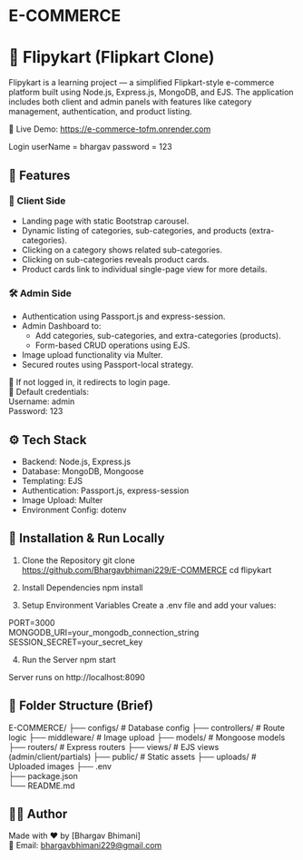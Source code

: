 # E-COMMERCE
# 🛒 Flipykart (Flipkart Clone)

Flipykart is a learning project — a simplified Flipkart-style e-commerce platform built using Node.js, Express.js, MongoDB, and EJS. The application includes both client and admin panels with features like category management, authentication, and product listing.

🔗 Live Demo: https://e-commerce-tofm.onrender.com

Login
userName = bhargav
password = 123

## 📌 Features

### 👥 Client Side

- Landing page with static Bootstrap carousel.
- Dynamic listing of categories, sub-categories, and products (extra-categories).
- Clicking on a category shows related sub-categories.
- Clicking on sub-categories reveals product cards.
- Product cards link to individual single-page view for more details.

### 🛠️ Admin Side

- Authentication using Passport.js and express-session.
- Admin Dashboard to:
  - Add categories, sub-categories, and extra-categories (products).
  - Form-based CRUD operations using EJS.
- Image upload functionality via Multer.
- Secured routes using Passport-local strategy.


🔐 If not logged in, it redirects to login page.  
🔑 Default credentials:  
Username: admin  
Password: 123

## ⚙️ Tech Stack

- Backend: Node.js, Express.js
- Database: MongoDB, Mongoose
- Templating: EJS
- Authentication: Passport.js, express-session
- Image Upload: Multer
- Environment Config: dotenv

## 🧾 Installation & Run Locally

1. Clone the Repository
   git clone https://github.com/Bhargavbhimani229/E-COMMERCE
   cd flipykart

2. Install Dependencies
   npm install

3. Setup Environment Variables
   Create a .env file and add your values:

PORT=3000  
MONGODB_URI=your_mongodb_connection_string  
SESSION_SECRET=your_secret_key

4. Run the Server
   npm start

Server runs on http://localhost:8090

## 📂 Folder Structure (Brief)

E-COMMERCE/
├── configs/ # Database config
├── controllers/ # Route logic
├── middleware/ # Image upload
├── models/ # Mongoose models
├── routers/ # Express routers
├── views/ # EJS views (admin/client/partials)
├── public/ # Static assets
├── uploads/ # Uploaded images
├── .env  
├── package.json  
└── README.md

## 🙋‍♂️ Author

Made with ❤️ by [Bhargav Bhimani]  
📧 Email: bhargavbhimani229@gmail.com